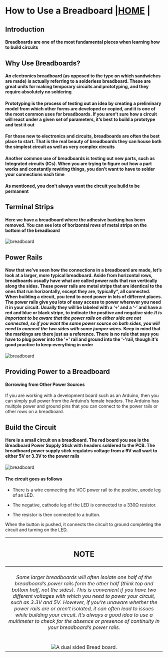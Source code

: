 # How to Use a Breadboard |[HOME](README.md) |

## Introduction

#### Breadboards are one of the most fundamental pieces when learning how to build circuits

## Why Use Breadboards?

#### An electronics breadboard (as opposed to the type on which sandwiches are made) is actually referring to a solderless breadboard. These are great units for making temporary circuits and prototyping, and they require absolutely no soldering

#### Prototyping is the process of testing out an idea by creating a preliminary model from which other forms are developed or copied, and it is one of the most common uses for breadboards. If you aren’t sure how a circuit will react under a given set of parameters, it’s best to build a prototype and test it out

#### For those new to electronics and circuits, breadboards are often the best place to start. That is the real beauty of breadboards they can house both the simplest circuit as well as very complex circuits

#### Another common use of breadboards is testing out new parts, such as Integrated circuits (ICs). When you are trying to figure out how a part works and constantly rewiring things, you don’t want to have to solder your connections each time

#### As mentioned, you don’t always want the circuit you build to be permanent

## Terminal Strips

#### Here we have a breadboard where the adhesive backing has been removed. You can see lots of horizontal rows of metal strips on the bottom of the breadboard

![breadboard](images/breadboard/breadboard6.jpg)

## Power Rails

#### Now that we’ve seen how the connections in a breadboard are made, let’s look at a larger, more typical breadboard. Aside from horizontal rows, breadboards usually have what are called power rails that run vertically along the sides. These power rails are metal strips that are identical to the ones that run horizontally, except they are, typically*, all connected. When building a circuit, you tend to need power in lots of different places. The power rails give you lots of easy access to power wherever you need it in your circuit. Usually they will be labeled with a ‘+’ and a ‘-’ and have a red and blue or black stripe, to indicate the positive and negative side.*It is important to be aware that the power rails on either side are not connected, so if you want the same power source on both sides, you will need to connect the two sides with some jumper wires.* Keep in mind that the markings are there just as a reference. There is no rule that says you have to plug power into the '+' rail and ground into the '-'rail, though it's good practice to keep everything in order

![breadboard](images/breadboard/breadboard3.jpg)

## Providing Power to a Breadboard

#### Borrowing from Other Power Sources

If you are working with a development board such as an Arduino, then you can simply pull power from the Arduino’s female headers. The Arduino has multiple power and ground pins that you can connect to the power rails or other rows on a breadboard.

## Build the Circuit

#### Here is a small circuit on a breadboard. The red board you see is the Breadboard Power Supply Stick with headers soldered to the PCB. The breadboard power supply stick regulates voltage from a 9V wall wart to either 5V or 3.3V to the power rails

![breadboard](images/breadboard/breadboard5.jpg)

#### The circuit goes as follows

- There is a wire connecting the VCC power rail to the positive, anode leg of an LED.

- The negative, cathode leg of the LED is connected to a 330Ω resistor.

- The resistor is then connected to a button.

When the button is pushed, it connects the circuit to ground completing the circuit and turning on the LED.

|  <h2> NOTE </h2> |
|  :------------:  |
|<h6> *Some larger breadboards will often isolate one half of the breadboard’s power rails form the other half (think top and bottom half, not the sides). This is convenient if you have two different voltages with which you need to power your circuit, such as 3.3V and 5V. However, if you’re unaware whether the power rails are or aren’t isolated, it can often lead to issues while building your circuit. It’s always a good idea to use a multimeter to check for the absence or presence of continuity in your breadboard’s power rails.* </h6>|
|  ![A dual sided Bread board.](images/breadboard/breadboard8.jpg "this shows a breadboard that is separated in the middle.")  |
